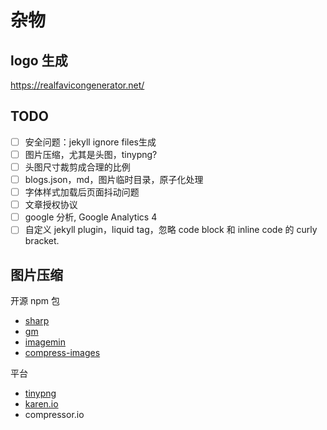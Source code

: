 # 杂物

## logo 生成

https://realfavicongenerator.net/

## TODO

- [ ] 安全问题：jekyll ignore files生成
- [ ] 图片压缩，尤其是头图，tinypng?
- [ ] 头图尺寸裁剪成合理的比例
- [ ] blogs.json，md，图片临时目录，原子化处理
- [ ] 字体样式加载后页面抖动问题
- [ ] 文章授权协议
- [ ] google 分析, Google Analytics 4
- [ ] 自定义 jekyll plugin，liquid tag，忽略 code block 和 inline code 的 curly bracket.

## 图片压缩

开源 npm 包

- [sharp](https://github.com/lovell/sharp)
- [gm](https://github.com/aheckmann/gm)
- [imagemin](https://github.com/imagemin/imagemin)
- [compress-images](https://github.com/Yuriy-Svetlov/compress-images/)

平台

- [tinypng](https://tinypng.com/)
- [karen.io](https://kraken.io/)
- compressor.io
